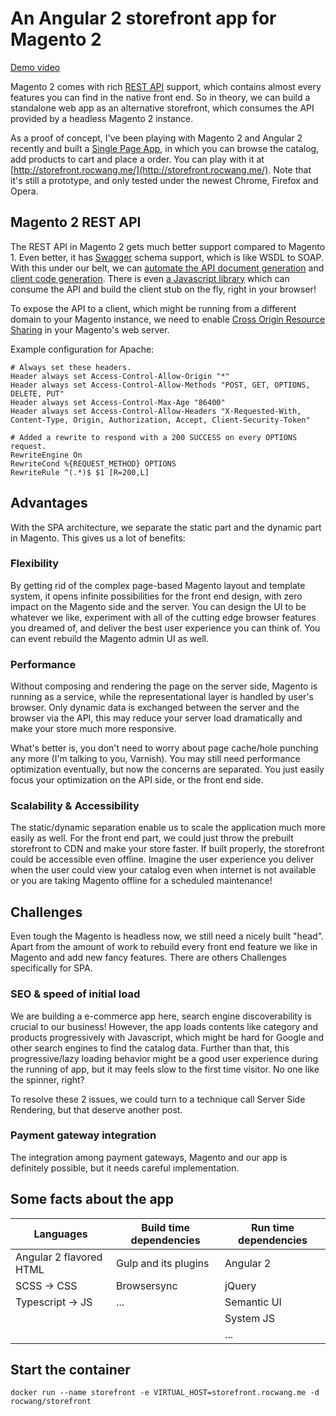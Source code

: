 # An Angular 2 storefront app for Magento 2

[Demo video](./demo.webm)

Magento 2 comes with rich [REST API](http://devdocs.magento.com/guides/v2.0/get-started/bk-get-started-api.html)
support, which contains almost every features you can find in the native front end. So in theory, we can build
a standalone web app as an alternative storefront, which consumes the API provided by a headless Magento 2 instance.

As a proof of concept, I've been playing with Magento 2 and Angular 2 recently and built a
[Single Page App](https://en.wikipedia.org/wiki/Single-page_application), in which you can browse the catalog,
add products to cart and place a order. You can play with it at [http://storefront.rocwang.me/](http://storefront.rocwang.me/).
Note that it's still a prototype, and only tested under the newest Chrome, Firefox and Opera.

## Magento 2 REST API

The REST API in Magento 2 gets much better support compared to Magento 1. Even better, it has [Swagger](http://swagger.io/) schema support,
which is like WSDL to SOAP. With this under our belt, we can [automate the API document generation](http://devdocs.magento.com/swagger/index.html)
and [client code generation](https://github.com/swagger-api/swagger-codegen).
There is even [a Javascript library](https://github.com/swagger-api/swagger-js)
which can consume the API and build the client stub on the fly, right in your browser!

To expose the API to a client, which might be running from a different domain to your Magento instance, we need to enable
[Cross Origin Resource Sharing](https://developer.mozilla.org/en-US/docs/Web/HTTP/Access_control_CORS) in your Magento's web server.

Example configuration for Apache:

    # Always set these headers.
    Header always set Access-Control-Allow-Origin "*"
    Header always set Access-Control-Allow-Methods "POST, GET, OPTIONS, DELETE, PUT"
    Header always set Access-Control-Max-Age "86400"
    Header always set Access-Control-Allow-Headers "X-Requested-With, Content-Type, Origin, Authorization, Accept, Client-Security-Token"

    # Added a rewrite to respond with a 200 SUCCESS on every OPTIONS request.
    RewriteEngine On
    RewriteCond %{REQUEST_METHOD} OPTIONS
    RewriteRule ^(.*)$ $1 [R=200,L]

## Advantages

With the SPA architecture, we separate the static part and the dynamic part in Magento. This gives us a lot of benefits:

### Flexibility

By getting rid of the complex page-based Magento layout and template system, it opens infinite possibilities for the front end design,
with zero impact on the Magento side and the server. You can design the UI to be whatever we like, experiment with all of
the cutting edge browser features you dreamed of, and deliver the best user experience you can think of. You can event
rebuild the Magento admin UI as well.

### Performance

Without composing and rendering the page on the server side, Magento is running as a service, while the
representational layer is handled by user's browser. Only dynamic data is
exchanged between the server and the browser via the API, this may reduce your server load dramatically and make your
store much more responsive.

What's better is, you don't need to worry about page cache/hole punching any more (I'm talking to you, Varnish). You
may still need performance optimization eventually, but now the concerns are separated.
You just easily focus your optimization on the API side, or the front end side.

### Scalability & Accessibility

The static/dynamic separation enable us to scale the application much more easily as well. For the front end part, we
could just throw the prebuilt storefront to CDN and make your store faster. If built properly, the storefront could be
accessible even offline. Imagine the user experience you deliver when the user could view your catalog even when
internet is not available or you are taking Magento offline for a scheduled maintenance!

## Challenges

Even tough the Magento is headless now, we still need a nicely built "head". Apart from the amount of work to rebuild
every front end feature we like in Magento and add new fancy features. There are others Challenges specifically for SPA.

### SEO & speed of initial load

We are building a e-commerce app here, search engine discoverability is crucial to our business!
However, the app loads contents like category and products progressively with Javascript, which might be hard for
Google and other search engines to find the catalog data. Further than that, this progressive/lazy loading behavior might be a good
user experience during the running of app, but it may feels slow to the first time visitor. No one like the spinner,
right?

To resolve these 2 issues, we could turn to a technique call Server Side Rendering, but that deserve another post.

### Payment gateway integration

The integration among payment gateways, Magento and our app is definitely possible, but it needs careful implementation.

## Some facts about the app

| Languages               | Build time dependencies | Run time dependencies |
| ----------------------- | ----------------------- | --------------------- |
| Angular 2 flavored HTML | Gulp and its plugins    | Angular 2             |
| SCSS -> CSS             | Browsersync             | jQuery                |
| Typescript -> JS        | ...                     | Semantic UI           |
|                         |                         | System JS             |
|                         |                         | ...                   |

## Start the container

    docker run --name storefront -e VIRTUAL_HOST=storefront.rocwang.me -d rocwang/storefront
